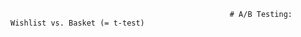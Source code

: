 
                                                     # A/B Testing: Wishlist vs. Basket (= t-test)

